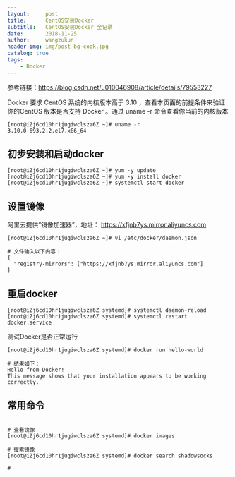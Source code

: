 ```yaml
---
layout:     post
title:      CentOS安装Docker
subtitle:   CentOS安装Docker 全记录
date:       2018-11-25
author:     wangzukun
header-img: img/post-bg-cook.jpg
catalog: true
tags:
    - Docker
---
```


参考链接：https://blog.csdn.net/u010046908/article/details/79553227

Docker 要求 CentOS 系统的内核版本高于 3.10 ，查看本页面的前提条件来验证你的CentOS 版本是否支持 Docker 。通过 uname -r 命令查看你当前的内核版本


```
[root@iZj6cd10hr1jugiwclsza6Z ~]# uname -r 
3.10.0-693.2.2.el7.x86_64
```

## 初步安装和启动docker


```
[root@iZj6cd10hr1jugiwclsza6Z ~]# yum -y update
[root@iZj6cd10hr1jugiwclsza6Z ~]# yum -y install docker
[root@iZj6cd10hr1jugiwclsza6Z ~]# systemctl start docker
```
## 设置镜像

阿里云提供“镜像加速器”，地址：
https://xfjnb7ys.mirror.aliyuncs.com

```
[root@iZj6cd10hr1jugiwclsza6Z ~]# vi /etc/docker/daemon.json 

# 文件输入以下内容：
{
  "registry-mirrors": ["https://xfjnb7ys.mirror.aliyuncs.com"]
}
```
## 重启docker

```
[root@iZj6cd10hr1jugiwclsza6Z systemd]# systemctl daemon-reload
[root@iZj6cd10hr1jugiwclsza6Z systemd]# systemctl restart docker.service
```

测试Docker是否正常运行

```
[root@iZj6cd10hr1jugiwclsza6Z systemd]# docker run hello-world

# 结果如下：
Hello from Docker!
This message shows that your installation appears to be working correctly.
```

## 常用命令

```

# 查看镜像
[root@iZj6cd10hr1jugiwclsza6Z systemd]# docker images

# 搜索镜像
[root@iZj6cd10hr1jugiwclsza6Z systemd]# docker search shadowsocks

# 
```